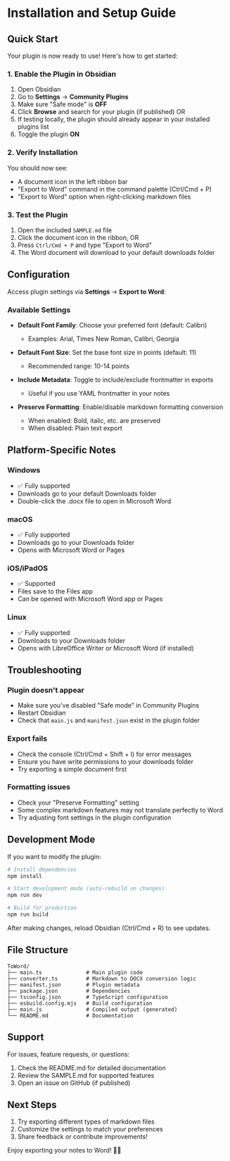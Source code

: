# Installation and Setup Guide

## Quick Start

Your plugin is now ready to use! Here's how to get started:

### 1. Enable the Plugin in Obsidian

1. Open Obsidian
2. Go to **Settings** → **Community Plugins**
3. Make sure "Safe mode" is **OFF**
4. Click **Browse** and search for your plugin (if published) OR
5. If testing locally, the plugin should already appear in your installed plugins list
6. Toggle the plugin **ON**

### 2. Verify Installation

You should now see:
- A document icon in the left ribbon bar
- "Export to Word" command in the command palette (Ctrl/Cmd + P)
- "Export to Word" option when right-clicking markdown files

### 3. Test the Plugin

1. Open the included `SAMPLE.md` file
2. Click the document icon in the ribbon, OR
3. Press `Ctrl/Cmd + P` and type "Export to Word"
4. The Word document will download to your default downloads folder

## Configuration

Access plugin settings via **Settings** → **Export to Word**:

### Available Settings

- **Default Font Family**: Choose your preferred font (default: Calibri)
  - Examples: Arial, Times New Roman, Calibri, Georgia
  
- **Default Font Size**: Set the base font size in points (default: 11)
  - Recommended range: 10-14 points
  
- **Include Metadata**: Toggle to include/exclude frontmatter in exports
  - Useful if you use YAML frontmatter in your notes
  
- **Preserve Formatting**: Enable/disable markdown formatting conversion
  - When enabled: Bold, italic, etc. are preserved
  - When disabled: Plain text export

## Platform-Specific Notes

### Windows
- ✅ Fully supported
- Downloads go to your default Downloads folder
- Double-click the .docx file to open in Microsoft Word

### macOS
- ✅ Fully supported
- Downloads go to your Downloads folder
- Opens with Microsoft Word or Pages

### iOS/iPadOS
- ✅ Supported
- Files save to the Files app
- Can be opened with Microsoft Word app or Pages

### Linux
- ✅ Fully supported
- Downloads to your Downloads folder
- Opens with LibreOffice Writer or Microsoft Word (if installed)

## Troubleshooting

### Plugin doesn't appear
- Make sure you've disabled "Safe mode" in Community Plugins
- Restart Obsidian
- Check that `main.js` and `manifest.json` exist in the plugin folder

### Export fails
- Check the console (Ctrl/Cmd + Shift + I) for error messages
- Ensure you have write permissions to your downloads folder
- Try exporting a simple document first

### Formatting issues
- Check your "Preserve Formatting" setting
- Some complex markdown features may not translate perfectly to Word
- Try adjusting font settings in the plugin configuration

## Development Mode

If you want to modify the plugin:

```bash
# Install dependencies
npm install

# Start development mode (auto-rebuild on changes)
npm run dev

# Build for production
npm run build
```

After making changes, reload Obsidian (Ctrl/Cmd + R) to see updates.

## File Structure

```
ToWord/
├── main.ts              # Main plugin code
├── converter.ts         # Markdown to DOCX conversion logic
├── manifest.json        # Plugin metadata
├── package.json         # Dependencies
├── tsconfig.json        # TypeScript configuration
├── esbuild.config.mjs   # Build configuration
├── main.js              # Compiled output (generated)
└── README.md            # Documentation
```

## Support

For issues, feature requests, or questions:
1. Check the README.md for detailed documentation
2. Review the SAMPLE.md for supported features
3. Open an issue on GitHub (if published)

## Next Steps

1. Try exporting different types of markdown files
2. Customize the settings to match your preferences
3. Share feedback or contribute improvements!

Enjoy exporting your notes to Word! 📝✨
